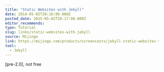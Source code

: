 ```yaml
---
title: "Static Websites with Jekyll"
date: 2014-05-02T20:16:00.000Z
posted_date: 2015-05-02T20:17:00.000Z
editor_recommends:
type: Tutorial
slug: links/static-websites-with-jekyll
source: Mijingo
link: https://mijingo.com/products/screencasts/jekyll-static-websites-tutorial/
tool:
  - Jekyll
---
```

[pre-2.0], not free



